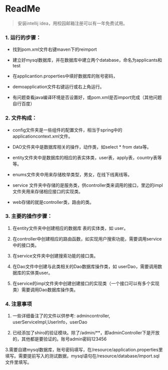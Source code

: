 # ReadMe

>安装intellij idea，用校园邮箱注册可以有一年免费试用。

### 1. 运行的步骤：

- 找到pom.xml文件右键maven下的reimport

- 建立好mysql数据库，并在数据库中建立两个database，命名为applicants和test

- 在applicantion.properties中填好数据库的账号密码，

- demoapplication文件右键运行或右上角运行。

- 有问题查看java编译环境是否设置好，或pom.xml是否import完成（其他问题自行百度）

### 2. 文件构成：

- config文件夹是一些组件的配置文件，相当于spring中的applicationcontext.xml文件。

- DAO文件夹中是数据库相关的操作，动作类，如select * from data等。

- entity文件夹中是数据库的相应的表实体类，user表，apply表，country表等等。

- enums文件夹中用来存储枚举类型，男女，在线下线离线等。

- service 文件夹中存储的是服务类，供controller类来调用的接口，里边的impl文件夹用来存储相应接口的实现类。

- web存储的就是controller类，路由的类。

### 3. 主要的操作步骤：

1. 在entity文件夹中创建相应的数据库 表的实体类，如 user。

2. 在controller中创建相应的路由函数，如实现用户搜索功能，需要调用service中的接口类。

3. 在service文件夹中创建搜索功能的接口类。

4. 在Dao文件中创建与此类相关的Dao数据库操作类，如 userDao，需要调用数据库的实体类user。

5. 在service的impl文件夹中创建创建接口的实现类（一个接口可以有多个实现类）需要调用Dao数据库操作类。

### 4. 注意事项

1. 一些详细备注了的文件以供参考: admincontroller, userServiceImpl,UserInfo，userDao

2. 已经添加了shiro的验证模块。除了/admin/**，即adminController下是开放的，其他都是要验证的。账号admin密码123456

3.需要自建mysql数据库，账号密码填写，在/resource/application.properties里填写。需要提前写入的测试数据，mysql语句在/resource/database/import.sql文件里填写。



